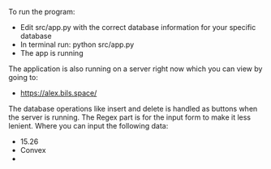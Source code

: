 To run the program:
- Edit src/app.py with the correct database information for your specific database
- In terminal run: python src/app.py
- The app is running

The application is also running on a server right now which you can view by going to:
- https://alex.bils.space/

The database operations like insert and delete is handled as buttons when the server is running. 
The Regex part is for the input form to make it less lenient. Where you can input the following data:
- 15.26
- Convex
- 
